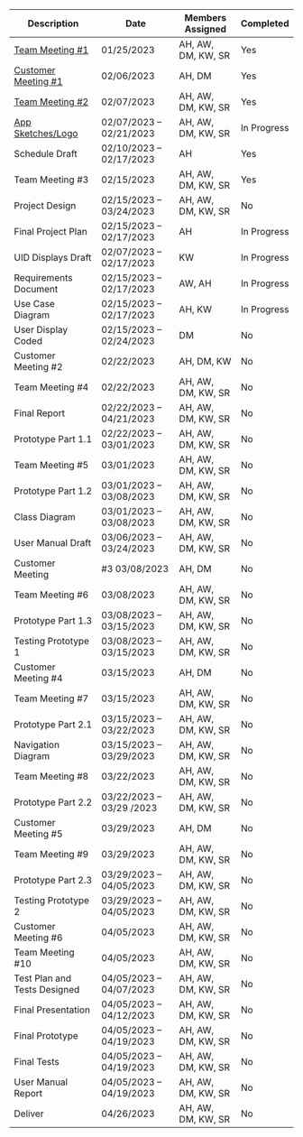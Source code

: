 |      Description      |           Date          | Members Assigned | Completed |
| --------------------- | ----------------------- | ---------------- | --------- |
|    [Team Meeting #1](https://github.com/ACHarrison32/Software-Engineering---Lunch-Decider-App/tree/main/Documentation/Team_Meeting_One)    |	01/25/2023              | AH, AW, DM, KW, SR | Yes |
|  [Customer Meeting #1](https://github.com/ACHarrison32/Software-Engineering---Lunch-Decider-App/tree/main/Documentation/Customer_Meeting_One)  |	02/06/2023              |AH, DM	|Yes|
|    [Team Meeting #2](https://github.com/ACHarrison32/Software-Engineering---Lunch-Decider-App/tree/main/Documentation/Team_Meeting_Two)	  | 02/07/2023              | AH, AW, DM, KW, SR	|Yes|
|   [App Sketches/Logo](https://github.com/ACHarrison32/Software-Engineering---Lunch-Decider-App/tree/main/Documentation/Sketches)   |	02/07/2023 – 02/21/2023 |	AH, AW, DM, KW, SR|	In Progress|
|     Schedule Draft    |	02/10/2023 – 02/17/2023	| AH	|Yes|
|    Team Meeting #3	  | 02/15/2023	            | AH, AW, DM, KW, SR	|Yes|
|    Project Design	    | 02/15/2023 – 03/24/2023	| AH, AW, DM, KW, SR|	No|
|   Final Project Plan  |	02/15/2023 – 02/17/2023	| AH	|In Progress|
|   UID Displays Draft  |	02/07/2023 – 02/17/2023	| KW	|In Progress|
| Requirements Document |	02/15/2023 – 02/17/2023	| AW, AH|In Progress|
| Use Case Diagram	    | 02/15/2023 – 02/17/2023	|AH, KW	|In Progress|
| User Display Coded    | 02/15/2023 – 02/24/2023	|DM	|No|
| Customer Meeting #2	  |02/22/2023	|AH, DM, KW	|No|
| Team Meeting #4|	02/22/2023|	AH, AW, DM, KW, SR	|No|
| Final Report	|02/22/2023 – 04/21/2023|	AH, AW, DM, KW, SR|	No|
| Prototype Part 1.1	|02/22/2023 – 03/01/2023|	AH, AW, DM, KW, SR	|No|
| Team Meeting #5|	03/01/2023	|AH, AW, DM, KW, SR	|No|
| Prototype Part 1.2|	03/01/2023 – 03/08/2023|	AH, AW, DM, KW, SR|	No|
| Class Diagram|	03/01/2023 – 03/08/2023|	AH, AW, DM, KW, SR|	No|
| User Manual Draft|	03/06/2023 – 03/24/2023|	AH, AW, DM, KW, SR|	No|
| Customer Meeting| #3	03/08/2023|	AH, DM	|No|
| Team Meeting #6|	03/08/2023	|AH, AW, DM, KW, SR	|No|
| Prototype Part 1.3	|03/08/2023 – 03/15/2023|	AH, AW, DM, KW, SR|	No|
| Testing Prototype 1|	03/08/2023 – 03/15/2023	|AH, AW, DM, KW, SR	|No|
| Customer Meeting #4	|03/15/2023|AH, DM	|No|
| Team Meeting #7	|03/15/2023|	AH, AW, DM, KW, SR|	No|
| Prototype Part 2.1	|03/15/2023 – 03/22/2023|	AH, AW, DM, KW, SR|	No|
| Navigation Diagram	|03/15/2023 – 03/29/2023|	AH, AW, DM, KW, SR	|No|
| Team Meeting #8|	03/22/2023|	AH, AW, DM, KW, SR	|No|
| Prototype Part 2.2	|03/22/2023 – 03/29 /2023|	AH, AW, DM, KW, SR|	No|
| Customer Meeting #5	|03/29/2023|	AH, DM|	No|
| Team Meeting #9|	03/29/2023	|AH, AW, DM, KW, SR|	No|
| Prototype Part 2.3	|03/29/2023 – 04/05/2023|	AH, AW, DM, KW, SR	|No|
| Testing Prototype 2	|03/29/2023 – 04/05/2023|	AH, AW, DM, KW, SR	|No|
| Customer Meeting #6|	04/05/2023|	AH, AW, DM, KW, SR	|No|
| Team Meeting #10	|04/05/2023	|AH, AW, DM, KW, SR	|No|
| Test Plan and Tests Designed|	04/05/2023 – 04/07/2023|	AH, AW, DM, KW, SR|	No|
| Final Presentation	|04/05/2023 – 04/12/2023	|AH, AW, DM, KW, SR|	No|
| Final Prototype	|04/05/2023 – 04/19/2023	|AH, AW, DM, KW, SR	|No|
| Final Tests	|04/05/2023 – 04/19/2023|	AH, AW, DM, KW, SR	|No|
| User Manual Report|	04/05/2023 – 04/19/2023|	AH, AW, DM, KW, SR	|No|
| Deliver	|04/26/2023|	AH, AW, DM, KW, SR|	No|
